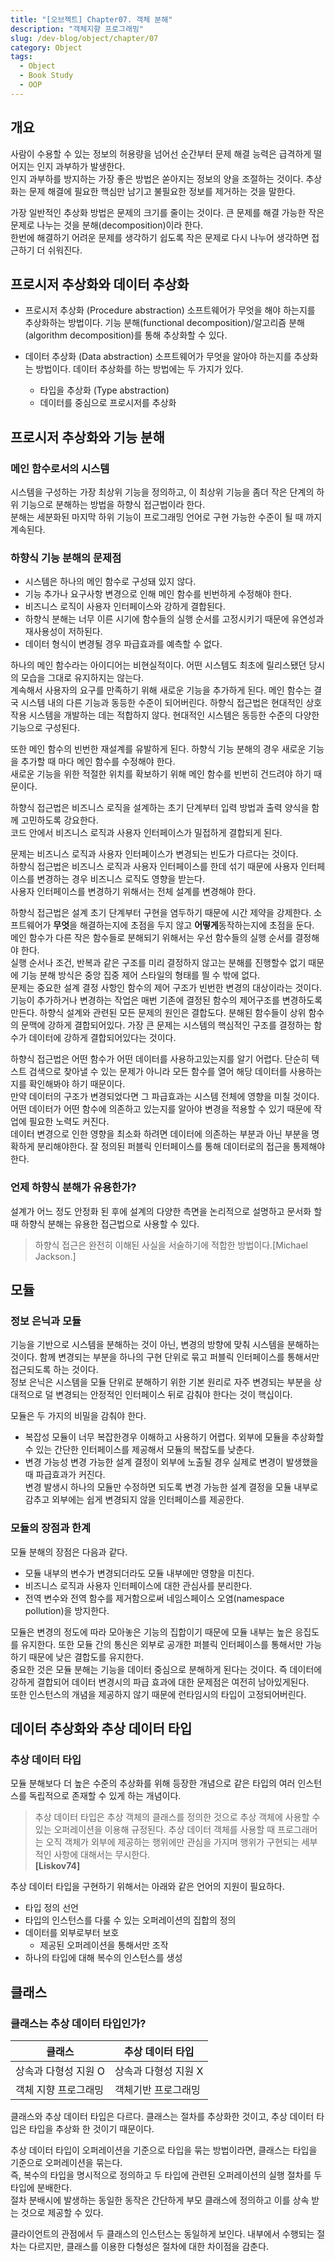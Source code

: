 ```yaml
---
title: "[오브젝트] Chapter07. 객체 분해"
description: "객체지향 프로그래밍"
slug: /dev-blog/object/chapter/07
category: Object
tags:
  - Object
  - Book Study
  - OOP
---
```


## 개요
사람이 수용할 수 있는 정보의 허용량을 넘어선 순간부터 문제 해결 능력은 급격하게 떨어지는 인지 과부하가 발생한다.  
인지 과부하를 방지하는 가장 좋은 방법은 쏟아지는 정보의 양을 조절하는 것이다. 추상화는 문제 해결에 필요한 핵심만 남기고 불필요한 정보를 제거하는 것을 말한다.

<!--truncate-->

가장 일반적인 추상화 방법은 문제의 크기를 줄이는 것이다. 큰 문제를 해결 가능한 작은 문제로 나누는 것을 분해(decomposition)이라 한다.  
한번에 해결하기 어려운 문제를 생각하기 쉽도록 작은 문제로 다시 나누어 생각하면 접근하기 더 쉬워진다.

## 프로시저 추상화와 데이터 추상화
- 프로시저 추상화 (Procedure abstraction)
  소프트웨어가 무엇을 해야 하는지를 추상화하는 방법이다. 기능 분해(functional decomposition)/알고리즘 분해(algorithm decomposition)를 통해 추상화할 수 있다.

- 데이터 추상화 (Data abstraction)
  소프트웨어가 무엇을 알아야 하는지를 추상화는 방법이다. 데이터 추상화를 하는 방법에는 두 가지가 있다.
    - 타입을 추상화 (Type abstraction)
    - 데이터를 중심으로 프로시저를 추상화

## 프로시저 추상화와 기능 분해
### 메인 함수로서의 시스템
시스템을 구성하는 가장 최상위 기능을 정의하고, 이 최상위 기능을 좀더 작은 단계의 하위 기능으로 분해하는 방법을 하향식 접근법이라 한다.  
분해는 세분화된 마지막 하위 기능이 프로그래밍 언어로 구현 가능한 수준이 될 때 까지 계속된다.

### 하향식 기능 분해의 문제점
- 시스템은 하나의 메인 함수로 구성돼 있지 않다.
- 기능 추가나 요구사항 변경으로 인해 메인 함수를 빈번하게 수정해야 한다.
- 비즈니스 로직이 사용자 인터페이스와 강하게 결합된다.
- 하향식 분해는 너무 이른 시기에 함수들의 실행 순서를 고정시키기 때문에 유연성과 재사용성이 저하된다.
- 데이터 형식이 변경될 경우 파급효과를 예측할 수 없다.

하나의 메인 함수라는 아이디어는 비현실적이다. 어떤 시스템도 최초에 릴리스됐던 당시의 모습을 그대로 유지하지는 않는다.  
계속해서 사용자의 요구를 만족하기 위해 새로운 기능을 추가하게 된다. 메인 함수는 결국 시스템 내의 다른 기능과 동등한 수준이 되어버린다.
하향식 접근법은 현대적인 상호작용 시스템을 개발하는 데는 적합하지 않다. 현대적인 시스템은 동등한 수준의 다양한 기능으로 구성된다.

또한 메인 함수의 빈번한 재설계를 유발하게 된다. 하향식 기능 분해의 경우 새로운 기능을 추가할 때 마다 메인 함수를 수정해야 한다.  
새로운 기능을 위한 적절한 위치를 확보하기 위해 메인 함수를 빈번히 건드려야 하기 때문이다.

하향식 접근법은 비즈니스 로직을 설계하는 초기 단계부터 입력 방법과 출력 양식을 함께 고민하도록 강요한다.  
코드 안에서 비즈니스 로직과 사용자 인터페이스가 밀접하게 결합되게 된다.

문제는 비즈니스 로직과 사용자 인터페이스가 변경되는 빈도가 다르다는 것이다.  
하향식 접근법은 비즈니스 로직과 사용자 인터페이스를 한데 섞기 때문에 사용자 인터페이스를 변경하는 경우 비즈니스 로직도 영향을 받는다.  
사용자 인터페이스를 변경하기 위해서는 전체 설계를 변경해야 한다.

하향식 접근법은 설계 초기 단계부터 구현을 염두하기 때문에 시간 제약을 강제한다. 소프트웨어가 **무엇**을 해결하는지에 초점을 두지 않고 **어떻게**동작하는지에 초점을 둔다.  
메인 함수가 다른 작은 함수들로 분해되기 위해서는 우선 함수들의 실행 순서를 결정해야 한다.  
실행 순서나 조건, 반복과 같은 구조를 미리 결정하지 않고는 분해를 진행할수 없기 때문에 기능 분해 방식은 중앙 집중 제어 스타일의 형태를 띌 수 밖에 없다.  
문제는 중요한 설계 결정 사항인 함수의 제어 구조가 빈번한 변경의 대상이라는 것이다. 기능이 추가하거나 변경하는 작업은 매번 기존에 결정된 함수의 제어구조를 변경하도록 만든다.
하향식 설계와 관련된 모든 문제의 원인은 결합도다. 분해된 함수들이 상위 함수의 문맥에 강하게 결합되어있다. 가장 큰 문제는 시스템의 핵심적인 구조를 결정하는 함수가 데이터에 강하게 결합되어있다는 것이다.

하향식 접근법은 어떤 함수가 어떤 데이터를 사용하고있는지를 알기 어렵다. 단순히 텍스트 검색으로 찾아낼 수 있는 문제가 아니라 모든 함수를 열어 해당 데이터를 사용하는지를 확인해봐야 하기 때문이다.  
만약 데이터의 구조가 변경되었다면 그 파급효과는 시스템 전체에 영향을 미칠 것이다. 어떤 데이터가 어떤 함수에 의존하고 있는지를 알아야 변경을 적용할 수 있기 때문에 작업에 필요한 노력도 커진다.  
데이터 변경으로 인한 영향을 최소화 하려면 데이터에 의존하는 부분과 아닌 부분을 명확하게 분리해야한다. 잘 정의된 퍼블릭 인터페이스를 통해 데이터로의 접근을 통제해야 한다.

### 언제 하향식 분해가 유용한가?
설계가 어느 정도 안정화 된 후에 설계의 다양한 측면을 논리적으로 설명하고 문서화 할때 하향식 분해는 유용한 접근법으로 사용할 수 있다.
> 하향식 접근은 완전히 이해된 사실을 서술하기에 적합한 방법이다.[Michael Jackson.]

## 모듈
### 정보 은닉과 모듈
기능을 기반으로 시스템을 분해하는 것이 아닌, 변경의 방향에 맞춰 시스템을 분해하는 것이다. 함께 변경되는 부분을 하나의 구현 단위로 묶고 퍼블릭 인터페이스를 통해서만 접근되도록 하는 것이다.  
정보 은닉은 시스템을 모듈 단위로 분해하기 위한 기본 원리로 자주 변경되는 부분을 상대적으로 덜 변경되는 안정적인 인터페이스 뒤로 감춰야 한다는 것이 핵십이다.

모듈은 두 가지의 비밀을 감춰야 한다.
- 복잡성
  모듈이 너무 복잡한경우 이해하고 사용하기 어렵다. 외부에 모듈을 추상화할 수 있는 간단한 인터페이스를 제공해서 모듈의 복잡도를 낮춘다.
- 변경 가능성
  변경 가능한 설계 결정이 외부에 노출될 경우 실제로 변경이 발생했을때 파급효과가 커진다.  
  변경 발생시 하나의 모듈만 수정하면 되도록 변경 가능한 설계 결정을 모듈 내부로 감추고 외부에는 쉽게 변경되지 않을 인터페이스를 제공한다.


### 모듈의 장점과 한계
모듈 분해의 장점은 다음과 같다.
- 모듈 내부의 변수가 변경되더라도 모듈 내부에만 영향을 미친다.
- 비즈니스 로직과 사용자 인터페이스에 대한 관심사를 분리한다.
- 전역 변수와 전역 함수를 제거함으로써 네임스페이스 오염(namespace pollution)을 방지한다.

모듈은 변경의 정도에 따라 모아놓은 기능의 집합이기 때문에 모듈 내부는 높은 응집도를 유지한다. 또한 모듈 간의 통신은 외부로 공개한 퍼블릭 인터페이스를 통해서만 가능하기 때문에 낮은 결합도를 유지한다.  
중요한 것은 모듈 분해는 기능을 데이터 중심으로 분해하게 된다는 것이다. 즉 데이터에 강하게 결합되어 데이터 변경시의 파급 효과에 대한 문제점은 여전히 남아있게된다.  
또한 인스턴스의 개념을 제공하지 않기 때문에 런타임시의 타입이 고정되어버린다.

## 데이터 추상화와 추상 데이터 타입
### 추상 데이터 타입
모듈 분해보다 더 높은 수준의 추상화를 위해 등장한 개념으로 같은 타입의 여러 인스턴스를 독립적으로 존재할 수 있게 하는 개념이다.

> 추상 데이터 타입은 추상 객체의 클래스를 정의한 것으로 추상 객체에 사용할 수 있는 오퍼레이션을 이용해 규정된다. 
> 추상 데이터 객체를 사용할 때 프로그래머는 오직 객체가 외부에 제공하는 행위에만 관심을 가지며 행위가 구현되는 세부적인 사항에 대해서는 무시한다.  
> __\[Liskov74\]__

추상 데이터 타입을 구현하기 위해서는 아래와 같은 언어의 지원이 필요하다.
- 타입 정의 선언
- 타입의 인스턴스를 다룰 수 있는 오퍼레이션의 집합의 정의
- 데이터를 외부로부터 보호
  - 제공된 오퍼레이션을 통해서만 조작
- 하나의 타입에 대해 복수의 인스턴스를 생성

## 클래스
### 클래스는 추상 데이터 타입인가?
|클래스|추상 데이터 타입|
|--|--|
|상속과 다형성 지원 O|상속과 다형성 지원 X|
|객체 지향 프로그래밍|객체기반 프로그래밍|

클래스와 추상 데이터 타입은 다르다. 클래스는 절차를 추상화한 것이고, 추상 데이터 타입은 타입을 추상화 한 것이기 때문이다.

추상 데이터 타입이 오퍼레이션을 기준으로 타입을 묶는 방법이라면, 클래스는 타입을 기준으로 오퍼레이션을 묶는다.  
즉, 복수의 타입을 명시적으로 정의하고 두 타입에 관련된 오퍼레이션의 실행 절차를 두 타입에 분배한다.  
절차 분배시에 발생하는 동일한 동작은 간단하게 부모 클래스에 정의하고 이를 상속 받는 것으로 제공할 수 있다.  

클라이언트의 관점에서 두 클래스의 인스턴스는 동일하게 보인다. 내부에서 수행되는 절차는 다르지만, 클래스를 이용한 다형성은 절차에 대한 차이점을 감춘다. 

